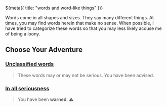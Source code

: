 ${meta({
	title: "words and word-like things"
})}

Words come in all shapes and sizes. They say many different things. At times, you may find words herein that make no sense. When possible, I have tried to categorize these words so that you may less likely accuse me of being a loony.

## Choose Your Adventure

### [Unclassified words](./unclassified/index.html)
> These words may or may not be serious. You have been advised.

### [In all seriousness](./serious/index.html)
> You have been **warned**. ⚠️

